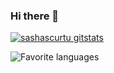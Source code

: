 ### Hi there 👋

[![sashascurtu gitstats](https://github-readme-stats.vercel.app/api?username=sashascurtu&layout=compact&theme=calm&count_private=true)](https://github.com/sashascurtu)


![Favorite languages](https://github-readme-stats.vercel.app/api/top-langs/?username=sashascurtu&layout=large&theme=calm&count_private=true)
